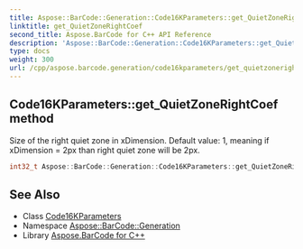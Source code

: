 ```yaml
---
title: Aspose::BarCode::Generation::Code16KParameters::get_QuietZoneRightCoef method
linktitle: get_QuietZoneRightCoef
second_title: Aspose.BarCode for C++ API Reference
description: 'Aspose::BarCode::Generation::Code16KParameters::get_QuietZoneRightCoef method. Size of the right quiet zone in xDimension. Default value: 1, meaning if xDimension = 2px than right quiet zone will be 2px in C++.'
type: docs
weight: 300
url: /cpp/aspose.barcode.generation/code16kparameters/get_quietzonerightcoef/
---
```

## Code16KParameters::get_QuietZoneRightCoef method


Size of the right quiet zone in xDimension. Default value: 1, meaning if xDimension = 2px than right quiet zone will be 2px.

```cpp
int32_t Aspose::BarCode::Generation::Code16KParameters::get_QuietZoneRightCoef()
```

## See Also

* Class [Code16KParameters](../)
* Namespace [Aspose::BarCode::Generation](../../)
* Library [Aspose.BarCode for C++](../../../)
